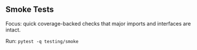 ## Smoke Tests

Focus: quick coverage-backed checks that major imports and interfaces are intact.

Run: `pytest -q testing/smoke`

